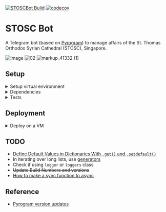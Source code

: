 [![STOSCBot Build](https://github.com/viper25/stoscbot/actions/workflows/python-app.yml/badge.svg)](https://github.com/viper25/stoscbot/actions/workflows/python-app.yml)  [![codecov](https://codecov.io/gh/viper25/stoscbot/branch/main/graph/badge.svg?token=QQ3WXQ2TSQ)](https://codecov.io/gh/viper25/stoscbot)

# STOSC Bot
A Telegram bot (based on [Pyrogram](https://docs.pyrogram.org/)) to manage affairs of the St. Thomas Orthodox Syrian Cathedral (STOSC), Singapore.

![image](https://user-images.githubusercontent.com/327990/142089101-04f782d3-0982-4ac0-83d0-899d714bc1cb.png) ![02](https://user-images.githubusercontent.com/327990/142300513-b2cbde04-f695-40f3-92f3-5e56649550f9.png) ![markup_41332 (1)](https://user-images.githubusercontent.com/327990/145735665-da9a6c31-29cc-4a5e-8824-8cd8653b84f8.png)




## Setup 
<details>

<summary>
Setup virtual environment
</summary>

```bash
python -m venv .venv
```

Activate (on Windows):
```dos
.venv\Scripts\activate.bat
```

On Linux:

Change `config.ini` for server. 

```bash
source .venv/bin/activate
nohup python3 run_stoscbot.py &
```
</details>

<details>

<summary>
Dependencies
</summary>

## Install dependencies.

```bash
pip install -r requirements.txt
```

### Upgrade dependencies

Upgrade dependencies, test locally and then freeze to `requirements_pro.txt`

```bash
pip install --upgrade pip
pip install --upgrade -r requirements.txt
pip freeze > requirements_pro.txt
```
</details>

<details>
<summary>
Tests
</summary>

## Run Tests

Ensure `pytest` and `pytest-asyncio` is installed so that VSCode and "find" tests. Run the below command to run the tests.

```bash

```bash
pytest --cov=./ --cov-report=xml
coverage report
```
</details>

## Deployment
<details>
<summary>Deploy on a VM</summary>

1. Update server timezone to local timezone
2. [Do not re-use](https://docs.pyrogram.org/faq/using-multiple-clients-at-once-on-the-same-account) a session file when deploying to a new instance. On a new isntance, delete any existing `.session` file and [generate a new session file](https://docs.pyrogram.org/start/auth#bot-authorization).
3. Keep the `.env` and `.session` files in a `..\credentials\` directory. The [deployment scripts](.github\workflows\python-app.yml) will copy these files to the correct location.
4. Copy the [Google API keys](https://console.cloud.google.com/iam-admin/serviceaccounts/details/104130143367587513093;edit=true/keys?project=api-project-57990973458) to `~/.config/gspread/service_account.json`
5. Subsequently run headless as ` nohup python3 run_stoscbot.py &`
</details>

## TODO

* [Define Default Values in Dictionaries With `.get()` and `.setdefault()`](https://realpython.com/python-coding-interview-tips/#define-default-values-in-dictionaries-with-get-and-setdefault)
* In iterating over long lists, use [generators](https://realpython.com/python-coding-interview-tips/#save-memory-with-generators)
* Check if using `logger` or `loggers` class
* ~~Update Build Numbers and versions~~
* [How to make a sync function to async](https://youtu.be/GpqAQxH1Afc?t=968)

## Reference
* [Pyrogram version updates](https://github.com/pyrogram/pyrogram/compare/v2.0.34...v2.0.35)